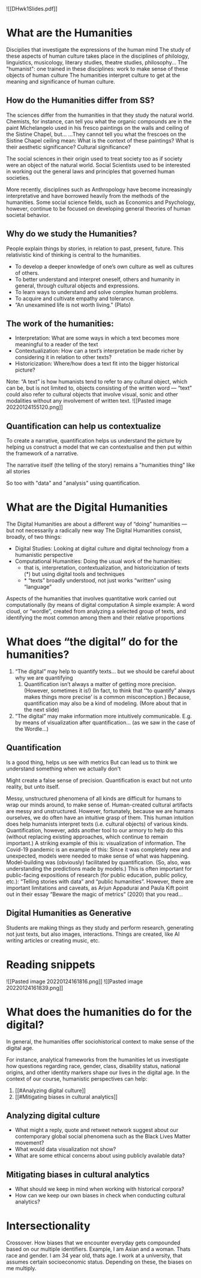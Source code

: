 
![[DHwk1Slides.pdf]]
# What are the Humanities
Disciplies that investigate the expressions of the human mind
The study of these aspects of human culture takes place in the disciplines of philology, linguistics, musicology, literary studies, theatre studies, philosophy...
The "humanist": one trained in these disciplines: work to make sense of these objects of human culture
The humanities interpret culture to get at the meaning and significance of human culture.
## How do the Humanities differ from SS?
The sciences differ from the humanities in that they study the natural world.
Chemists, for instance, can tell you what the organic compounds are in the paint Michelangelo used in his fresco paintings on the walls and ceiling of the Sistine Chapel, but…
…They cannot tell you what the frescoes on the Sistine Chapel ceiling mean: What is the context of these paintings? What is their aesthetic significance? Cultural significance?

The social sciences in their origin used to treat society too as if society were an object of the natural world.
Social Scientists used to be interested in working out the general laws and principles that governed human societies.

More recently, disciplines such as Anthropology have become increasingly interpretative and have borrowed heavily from the methods of the humanities. Some social science fields, such as Economics and Psychology, however, continue to be focused on developing general theories of human societal behavior.
## Why do we study the Humanities?
People explain things by stories, in relation to past, present, future.
This relativistic kind of thinking is central to the humanities.
- To develop a deeper knowledge of one’s own culture as well as cultures of others. 
- To better understand and interpret oneself, others and humanity in general, through cultural objects and expressions.
- To learn ways to understand and solve complex human problems.
- To acquire and cultivate empathy and tolerance.
- “An unexamined life is not worth living.” (Plato)
## The work of the humanities:
- Interpretation: What are some ways in which a text becomes more meaningful to a reader of the text
- Contextualization: How can a text’s interpretation be made richer by considering it in relation to other texts? 
- Historicization: Where/how does a text fit into the bigger historical picture? 

Note: “A text” is how humanists tend to refer to any cultural object, which can be, but is not limited to, objects consisting of the written word — “text” could also refer to cultural objects that involve visual, sonic and other modalities without any involvement of written text.
![[Pasted image 20220124155120.png]]
## Quantification can help us contextualize
To create a narrative,
quantification helps us understand the picture by helping us construct a model that we can contextualise and then put within the framework of a narrative.

The narrative itself (the telling of the story) remains a "humanities thing" like all stories

So too with "data" and "analysis" using quantification.

# What are the Digital Humanities
The Digital Humanities are about a different way of “doing” humanities — but not necessarily a radically new way 
The Digital Humanities consist, broadly, of two things:
 - Digital Studies: Looking at digital culture and digital technology from a humanistic perspective
 - Computational Humanities: Doing the usual work of the humanities: 
	 - that is, interpretation, contextualization, and historicization of texts (\*) but using digital tools and techniques 
	 -  \* “texts” broadly understood, not just works “written” using “language”

Aspects of the humanities that involves quantitative work carried out computationally (by means of digital computation
A simple example: A word cloud, or “wordle”, created from analyzing a selected group of texts, and identifying the most common among them and their relative proportions
# What does “the digital” do for the humanities?
1. “The digital” may help to quantify texts… but we should be careful about why we are quantifying
	1. Quantification isn’t always a matter of getting more precision. (However, sometimes it is!) (In fact, to think that ‘“to quantify” always makes things more precise’ is a common misconception.) Because, quantification may also be a kind of modeling. (More about that in the next slide) 
2. ”The digital” may make information more intuitively communicable. E.g. by means of visualization after quantification… (as we saw in the case of the Wordle…)

## Quantification
Is a good thing, helps us see with metrics
But can lead us to think we understand something when we actually don't

Might create a false sense of precision.
Quantification is exact but not unto reality, but unto itself.

Messy, unstructured phenomena of all kinds are difficult for humans to wrap our minds around, to make sense of. 
Human-created cultural artifacts are messy and unstructured. However, fortunately, because we are humans ourselves, we do often have an intuitive grasp of them. 
This human intuition does help humanists interpret texts (i.e. cultural objects) of various kinds. 
Quantification, however, adds another tool to our armory to help do this (without replacing existing approaches, which continue to remain important.) 
A striking example of this is: visualization of information. 
The Covid-19 pandemic is an example of this: Since it was completely new and unexpected, models were needed to make sense of what was happening. 
Model-building was (obviously) facilitated by quantification. (So, also, was understanding the predictions made by models.) 
This is often important for public-facing expositions of research (for public education, public policy, etc.): “Telling stories with data” and “public humanities”. 
However, there are important limitations and caveats, as Arjun Appadurai and Paula Kift point out in their essay “Beware the magic of metrics” (2020) that you read…

## Digital Humanities as Generative
Students are making things as they study and perform research, generating not just texts, but also images, interactions.
Things are created, like AI writing articles or creating music, etc.

# Reading snippets
![[Pasted image 20220124161816.png]]
![[Pasted image 20220124161839.png]]

# What does the humanities do for the digital?
In general, the humanities offer sociohistorical context to make sense of the digital age. 

For instance, analytical frameworks from the humanities let us investigate how questions regarding race, gender, class, disability status, national origins, and other identity markers shape our lives in the digital age. 
In the context of our course, humanistic perspectives can help: 
1. [[#Analyzing digital culture]]
2. [[#Mitigating biases in cultural analytics]]
## Analyzing digital culture
- What might a reply, quote and retweet network suggest about our contemporary global social phenomena such as the Black Lives Matter movement?
- What would data visualization not show?
- What are some ethical concerns about using publicly available data?
## Mitigating biases in cultural analytics
- What should we keep in mind when working with historical corpora?
- How can we keep our own biases in check when conducting cultural analytics?

# Intersectionality
Crossover. How biases that we encounter everyday gets compounded based on our multiple identifiers.
Example, I am Asian and a woman. Thats race and gender. I am 34 year old, thats age. I work at a university, that assumes certain socioeconomic status.
Depending on these, the biases on me multiply.

